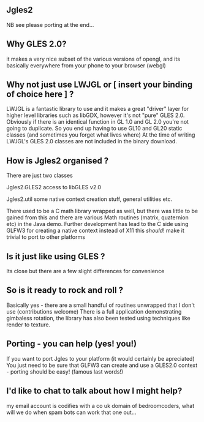 
Jgles2
------

NB see please porting at the end...


Why GLES 2.0?
-------------

it makes a very nice subset of the various versions of opengl, and its
basically everywhere from your phone to your browser (webgl)



Why not just use LWJGL or [ insert your binding of choice here ] ?
------------------------------------------------------------------

LWJGL is a fantastic library to use and it makes a great "driver"
layer for higher level libraries such as libGDX, however it's not "pure"
GLES 2.0.  Obviously if there is an identical function in GL 1.0 and 
GL 2.0 you're not going to duplicate.  So you end up having to use GL10 
and GL20 static classes (and sometimes you forget what lives where)
At the time of writing LWJGL's GLES 2.0 classes are not included in
the binary download. 



How is Jgles2 organised ?
-------------------------

There are just two classes

Jgles2.GLES2   access to libGLES v2.0

Jgles2.util    some native context creation stuff, general utilities etc.

There used to be a C math library wrapped as well, but there was little
to be gained from this and there are various Math routines (matrix, 
quaternion etc) in the Java demo. Further development has lead to the C 
side using GLFW3 for creating a native context instead of X11
this *should*! make it trivial to port to other platforms


Is it just like using GLES ?
----------------------------

Its close but there are a few slight differences for convenience



So is it ready to rock and roll ?
---------------------------------

Basically yes - there are a small handful of routines unwrapped that
I don't use (contributions welcome) There is a full application
demonstrating gimbaless rotation, the library has also been tested using
techniques like render to texture.


Porting - you can help (yes! you!)
----------------------------------

If you want to port Jgles to your platform (it would certainly be
apreciated) You just need to be sure that GLFW3 can create and use a
GLES2.0 context - porting should be easy! (famous last words!)




I'd like to chat to talk about how I might help?
------------------------------------------------

my email account is codifies with a co uk domain of bedroomcoders, what will we do when
spam bots can work that one out...
 
